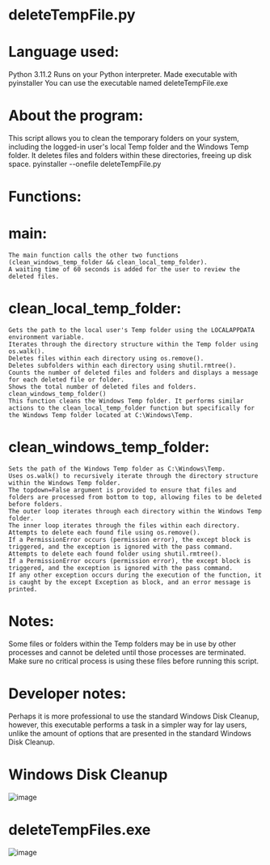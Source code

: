 # deleteTempFile.py

# Language used:
Python 3.11.2
Runs on your Python interpreter.
Made executable with pyinstaller
You can use the executable named deleteTempFile.exe

# About the program:
This script allows you to clean the temporary folders on your system, including the logged-in user's local Temp folder and the Windows Temp folder. It deletes files and folders within these directories, freeing up disk space.
pyinstaller --onefile deleteTempFile.py

# Functions:

# main:

    The main function calls the other two functions (clean_windows_temp_folder && clean_local_temp_folder).
    A waiting time of 60 seconds is added for the user to review the deleted files.

# clean_local_temp_folder:

    Gets the path to the local user's Temp folder using the LOCALAPPDATA environment variable.
    Iterates through the directory structure within the Temp folder using os.walk().
    Deletes files within each directory using os.remove().
    Deletes subfolders within each directory using shutil.rmtree().
    Counts the number of deleted files and folders and displays a message for each deleted file or folder.
    Shows the total number of deleted files and folders.
    clean_windows_temp_folder()
    This function cleans the Windows Temp folder. It performs similar actions to the clean_local_temp_folder function but specifically for the Windows Temp folder located at C:\Windows\Temp.

# clean_windows_temp_folder:

    Sets the path of the Windows Temp folder as C:\Windows\Temp.
    Uses os.walk() to recursively iterate through the directory structure within the Windows Temp folder.
    The topdown=False argument is provided to ensure that files and folders are processed from bottom to top, allowing files to be deleted before folders.
    The outer loop iterates through each directory within the Windows Temp folder.
    The inner loop iterates through the files within each directory.
    Attempts to delete each found file using os.remove().
    If a PermissionError occurs (permission error), the except block is triggered, and the exception is ignored with the pass command.
    Attempts to delete each found folder using shutil.rmtree().
    If a PermissionError occurs (permission error), the except block is triggered, and the exception is ignored with the pass command.
    If any other exception occurs during the execution of the function, it is caught by the except Exception as block, and an error message is printed.

# Notes:

Some files or folders within the Temp folders may be in use by other processes and cannot be deleted until those processes are terminated. Make sure no critical process is using these files before running this script.

# Developer notes:

Perhaps it is more professional to use the standard Windows Disk Cleanup, however, this executable performs a task in a simpler way for lay users, unlike the amount of options that are presented in the standard Windows Disk Cleanup.

# Windows Disk Cleanup
![image](https://github.com/gabflag/deleteTempFileWithPython/assets/95552879/16b7d01e-3980-403d-95d7-0b4aa3e25ee5)

# deleteTempFiles.exe

![image](https://github.com/gabflag/deleteTempFileWithPython/assets/95552879/714d0fb7-42ce-409a-b93a-a72634935a6b)
